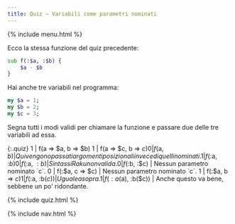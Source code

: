 ```yaml
---
title: Quiz — Variabili come parametri nominati
---
```


{% include menu.html %}

Ecco la stessa funzione del quiz precedente:

```raku
sub f(:$a, :$b) {
    $a - $b
}
```

Hai anche tre variabili nel programma:

```raku
my $a = 1;
my $b = 2;
my $c = 3;
```

Segna tutti i modi validi per chiamare la funzione e passare due delle tre variabili ad essa.

{:.quiz}
1 | f(a => $a, b => $b)
1 | f(a => $c, b => $c)
0 | f($a, $b) | Qui vengono passati argomenti posizionali invece di quelli nominati.
1 | f(:$a, :$b)
0 | f($:a, $:b) | Sintassi Raku non valida.
0 | f(:$b, :$c) | Nessun parametro nominato `c`.
0 | f(:$a, c => $c) | Nessun parametro nominato `c`.
1 | f(:$a, b => $c)
1 | f(:$a, :b($c)) | Uguale a sopra.
1 | f(:a($a), :b($c)) | Anche questo va bene, sebbene un po' ridondante.


{% include quiz.html %}

{% include nav.html %}